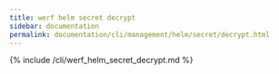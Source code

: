 ```yaml
---
title: werf helm secret decrypt
sidebar: documentation
permalink: documentation/cli/management/helm/secret/decrypt.html
---
```


{% include /cli/werf_helm_secret_decrypt.md %}
